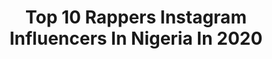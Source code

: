 ---
title: Top 10 Rappers Instagram Influencers In Nigeria In 2020
description: >-
  Find top rappers Instagram influencers in Nigeria in 2020. Most popular hashtags: #fillupqcity #sonofanarchitect #rap #music.
platform: Instagram
profiles:
  - username: "johndee001"
    fullname: >-
      John dee fullforce
    location: "Nigeria"
    followers: 21806
    engagement: 321
    commentsToLikes: 0.094080
    id: ck5q9okvjc6lv0i11x9jv06s8
    verified: false
    hashtags: "#kwaratine, #lifedrama, #owo, #mymind"
  - username: "nappygirl_dani"
    fullname: >-
      Daniella Napoleon
    location: "Nigeria"
    followers: 18771
    engagement: 975
    commentsToLikes: 0.030970
    id: ck5c4qpag1w8u0i11c3xbzrlg
    verified: true
    hashtags: "#nappygirllive, #nappygirl, #bbl808album, #itsonyou"
  - username: "therealdjfocus"
    fullname: >-
      DJ Focus
    location: "Nigeria"
    followers: 13735
    engagement: 813
    commentsToLikes: 0.030711
    id: ck8takq3gs68i0j787gsby92q
    verified: false
    hashtags: "#upcomingrapper, #undergroundrap, #newmixtape, #instamusic"
  - username: "dj_abba_"
    fullname: >-
      AB
    location: "Nigeria"
    followers: 577040
    engagement: 257
    commentsToLikes: 0.036440
    id: ck5c1f2d9v24w0i11epzzo8e3
    verified: true
    hashtags: "#zatapashe, #triller, #covid, #freestyle"
  - username: "jessejiga"
    fullname: >-
      #ComingHome
    location: "Nigeria"
    followers: 11015
    engagement: 207
    commentsToLikes: 0.181371
    id: ck14ljkufv0ft0i19jndo3tli
    verified: false
    hashtags: "#glazedzhdt, #ijeshavibz, #tues17hst, #mcm"
  - username: "iamkidda"
    fullname: >-
      KIDDA
    location: "Nigeria"
    followers: 32237
    engagement: 213
    commentsToLikes: 0.057956
    id: ck134mgktx5gm0i196xqbgm1l
    verified: false
    hashtags: "#newedgemedia, #coronavirusfreestyle, #weshallovercomechallenge, #quarantine"
  - username: "t_bery_colley"
    fullname: >-
      Bery Strong
    location: "Nigeria"
    followers: 17057
    engagement: 283
    commentsToLikes: 0.022098
    id: ck6ufarehvxr90j71btgnfq55
    verified: false
    hashtags: "#noblenation, #gambia, #tbabamoves, #kanigang"
  - username: "pee_ashes"
    fullname: >-
      Thabigheadedboyyd🦁
    location: "Nigeria"
    followers: 30855
    engagement: 192
    commentsToLikes: 0.124307
    id: ck0u69wwq1feb0i199xavjtwc
    verified: false
    hashtags: "#love, #fliptheswitch, #dontrushchallenge, #boyydnick"
  - username: "real_azima_gidan_badamasi"
    fullname: >-
      Hawwa Ayawa
    location: "Nigeria"
    followers: 40990
    engagement: 280
    commentsToLikes: 0.043441
    id: ck15t8f4bgu4y0i192t9lhzm5
    verified: false
    hashtags: "#dop, #actors, #love, #arewapeople"
---